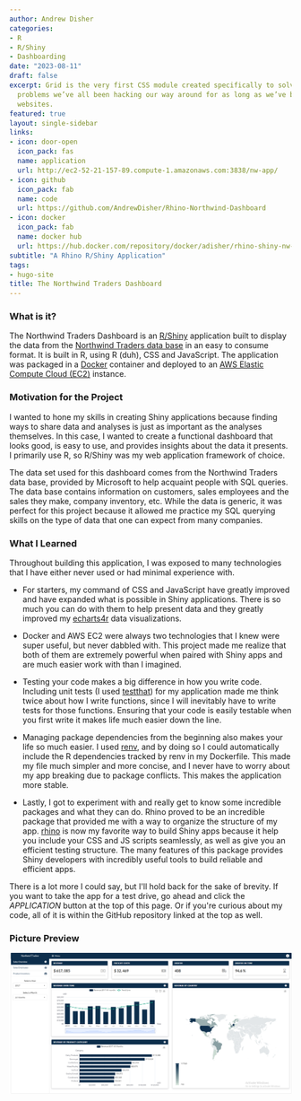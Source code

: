 ```yaml
---
author: Andrew Disher
categories:
- R
- R/Shiny
- Dashboarding
date: "2023-08-11"
draft: false
excerpt: Grid is the very first CSS module created specifically to solve the layout
  problems we’ve all been hacking our way around for as long as we’ve been making
  websites.
featured: true
layout: single-sidebar
links:
- icon: door-open
  icon_pack: fas
  name: application
  url: http://ec2-52-21-157-89.compute-1.amazonaws.com:3838/nw-app/
- icon: github
  icon_pack: fab
  name: code
  url: https://github.com/AndrewDisher/Rhino-Northwind-Dashboard
- icon: docker
  icon_pack: fab
  name: docker hub
  url: https://hub.docker.com/repository/docker/adisher/rhino-shiny-nw-dashboard/general
subtitle: "A Rhino R/Shiny Application"
tags:
- hugo-site
title: The Northwind Traders Dashboard
---
```


### What is it?

The Northwind Traders Dashboard is an [R/Shiny](https://www.rstudio.com/products/shiny/) 
application built to display the data from the [Northwind Traders data base](https://github.com/jpwhite3/northwind-SQLite3) 
in an easy to consume format. It is built in R, using R (duh), CSS and JavaScript. 
The application was packaged in a [Docker](https://www.docker.com/) container and 
deployed to an [AWS Elastic Compute Cloud (EC2)](https://aws.amazon.com/ec2/) instance.

### Motivation for the Project

I wanted to hone my skills in creating Shiny applications because finding ways 
to share data and analyses is just as important as the analyses themselves. In this
case, I wanted to create a functional dashboard that looks good, is easy to use, 
and provides insights about the data it presents. I primarily use R, so R/Shiny 
was my web application framework of choice.

The data set used for this dashboard comes from the Northwind Traders data base,
provided by Microsoft to help acquaint people with SQL queries. The data base 
contains information on customers, sales employees and the sales they make, company 
inventory, etc. While the data is generic, it was perfect for this project because 
it allowed me practice my SQL querying skills on the type of data that one can 
expect from many companies.     

### What I Learned

Throughout building this application, I was exposed to many technologies that I have
either never used or had minimal experience with. 

- For starters, my command of CSS
and JavaScript have greatly improved and have expanded what is possible in Shiny 
applications. There is so much you can do with them to help present data and they
greatly improved my [echarts4r](https://echarts4r.john-coene.com/) data visualizations. 

- Docker and AWS EC2 were always two technologies that I
knew were super useful, but never dabbled with. This project made me realize that 
both of them are extremely powerful when paired with Shiny apps and are much easier 
work with than I imagined. 

- Testing your code makes a big difference in how you write code. Including unit tests 
(I used [testthat](https://testthat.r-lib.org/)) 
for my application made me think twice about how I write functions, since I will 
inevitably have to write tests for those functions. Ensuring that your code is easily
testable when you first write it makes life much easier down the line. 

- Managing package dependencies from the beginning also makes your life so much easier. 
I used [renv](https://rstudio.github.io/renv/articles/renv.html), 
and by doing so I could automatically include the R dependencies tracked
by renv in my Dockerfile. This made my file much simpler and more concise, and I 
never have to worry about my app breaking due to package conflicts. This makes the
application more stable.

- Lastly, I got to experiment with and really get to know some incredible packages 
and what they can do. Rhino proved to be an incredible package that provided me 
with a way to organize the structure of my app. [rhino](https://appsilon.github.io/rhino/) 
is now my favorite way to build
Shiny apps because it help you include your CSS and JS scripts seamlessly, as well
as give you an efficient testing structure. The many features of this package provides
Shiny developers with incredibly useful tools to build reliable and efficient apps. 

There is a lot more I could say, but I'll hold back for the sake of brevity. If 
you want to take the app for a test drive, go ahead and click the _APPLICATION_
button at the top of this page. Or if you're curious about my code, all of it 
is within the GitHub repository linked at the top as well. 

### Picture Preview

![The Northwind Traders Dashboard](nw-dashboard.png)
